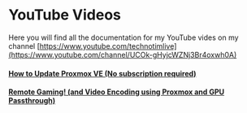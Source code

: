 # YouTube Videos

Here you will find all the documentation for my YouTube vides on my channel [https://www.youtube.com/technotimlive](https://www.youtube.com/channel/UCOk-gHyjcWZNj3Br4oxwh0A)


#### [How to Update Proxmox VE (No subscription required)](update-proxmox/README.md)


#### [Remote Gaming! (and Video Encoding using Proxmox and GPU Passthrough)](gpu-passthrough/README.md)
